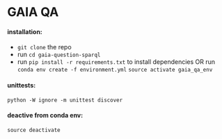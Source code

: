 # GAIA QA

#### installation:
* `git clone` the repo
* run `cd gaia-question-sparql`
* run `pip install -r requirements.txt` to install dependencies
OR run 
`conda env create -f environment.yml`
`source activate gaia_qa_env`

#### unittests: 
`python -W ignore -m unittest discover`

#### deactive from conda env:
`source deactivate`




